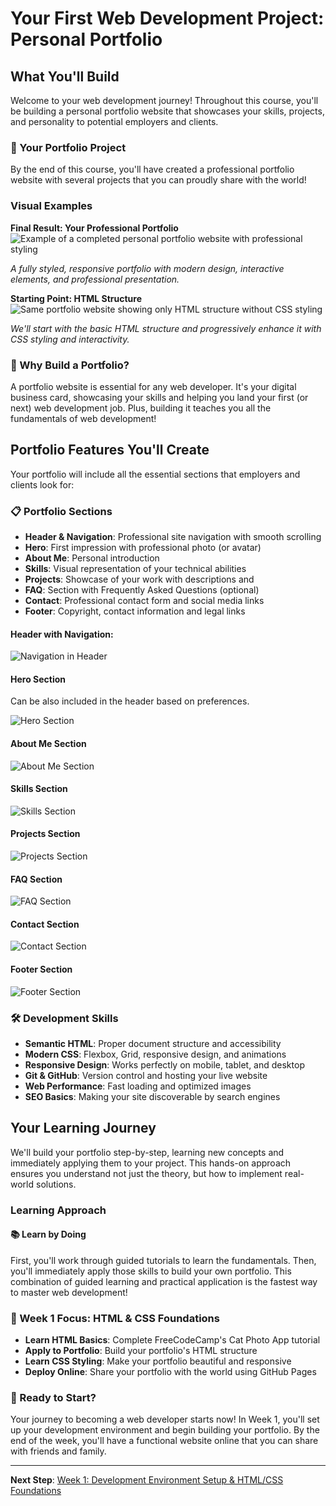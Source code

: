 # Your First Web Development Project: Personal Portfolio

## What You'll Build

Welcome to your web development journey! Throughout this course, you'll be building a personal portfolio website that showcases your skills, projects, and personality to potential employers and clients.

### 🎯 Your Portfolio Project

By the end of this course, you'll have created a professional portfolio website with several projects that you can proudly share with the world!

### Visual Examples

**Final Result: Your Professional Portfolio**
![Example of a completed personal portfolio website with professional styling](assets/img/portfolio_example/portfolio_example.jpeg)

*A fully styled, responsive portfolio with modern design, interactive elements, and professional presentation.*

**Starting Point: HTML Structure**
![Same portfolio website showing only HTML structure without CSS styling](assets/img/portfolio_example/portfolio_example_no_css.jpeg)

*We'll start with the basic HTML structure and progressively enhance it with CSS styling and interactivity.*

### 🚀 Why Build a Portfolio?

A portfolio website is essential for any web developer. It's your digital business card, showcasing your skills and helping you land your first (or next) web development job. Plus, building it teaches you all the fundamentals of web development!

## Portfolio Features You'll Create

Your portfolio will include all the essential sections that employers and clients look for:

### 📋 Portfolio Sections

- **Header & Navigation**: Professional site navigation with smooth scrolling
- **Hero**: First impression with professional photo (or avatar)
- **About Me**: Personal introduction
- **Skills**: Visual representation of your technical abilities
- **Projects**: Showcase of your work with descriptions and 
- **FAQ**: Section with Frequently Asked Questions (optional)
- **Contact**: Professional contact form and social media links
- **Footer**: Copyright, contact information and legal links

#### Header with Navigation:
![Navigation in Header](assets/img/portfolio_example_header.jpeg)

#### Hero Section
Can be also included in the header based on preferences.

![Hero Section](assets/img/portfolio_example_hero.jpeg)

#### About Me Section
![About Me Section](assets/img/portfolio_example_faq.jpeg)

#### Skills Section
![Skills Section](assets/img/portfolio_example_skills.jpeg)

#### Projects Section
![Projects Section](assets/img/portfolio_example_projects.jpeg)

#### FAQ Section
![FAQ Section](assets/img/portfolio_example_faq.jpeg)

#### Contact Section
![Contact Section](assets/img/portfolio_example_contact.jpeg)

#### Footer Section
![Footer Section](assets/img/portfolio_example_footer.jpeg)
### 🛠️ Development Skills

- **Semantic HTML**: Proper document structure and accessibility
- **Modern CSS**: Flexbox, Grid, responsive design, and animations
- **Responsive Design**: Works perfectly on mobile, tablet, and desktop
- **Git & GitHub**: Version control and hosting your live website
- **Web Performance**: Fast loading and optimized images
- **SEO Basics**: Making your site discoverable by search engines

## Your Learning Journey

We'll build your portfolio step-by-step, learning new concepts and immediately applying them to your project. This hands-on approach ensures you understand not just the theory, but how to implement real-world solutions.

### Learning Approach

#### 📚 Learn by Doing

First, you'll work through guided tutorials to learn the fundamentals. Then, you'll immediately apply those skills to build your own portfolio. This combination of guided learning and practical application is the fastest way to master web development!

### 🎯 Week 1 Focus: HTML & CSS Foundations

- **Learn HTML Basics**: Complete FreeCodeCamp's Cat Photo App tutorial
- **Apply to Portfolio**: Build your portfolio's HTML structure
- **Learn CSS Styling**: Make your portfolio beautiful and responsive
- **Deploy Online**: Share your portfolio with the world using GitHub Pages

### 🎉 Ready to Start?

Your journey to becoming a web developer starts now! In Week 1, you'll set up your development environment and begin building your portfolio. By the end of the week, you'll have a functional website online that you can share with friends and family.

---

**Next Step**: [Week 1: Development Environment Setup & HTML/CSS Foundations](0_introduction.md)